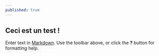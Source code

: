 ```yaml
---
published: true
---
```

## Ceci est un test !

Enter text in [Markdown](http://daringfireball.net/projects/markdown/). Use the toolbar above, or click the **?** button for formatting help.
